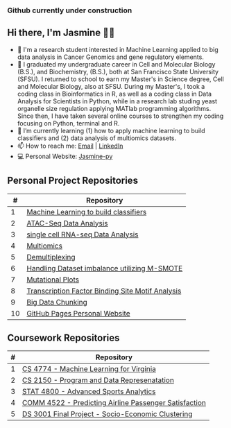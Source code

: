 ### Github currently under construction

<!--
**Jasmine-py/Jasmine-py** is a ✨ _special_ ✨ repository because its `README.md` (this file) appears on your GitHub profile.

Here are some ideas to get you started:

- 🔭 I’m currently working on ...
- 🌱 I’m currently learning ...
- 👯 I’m looking to collaborate on ...
- 🤔 I’m looking for help with ...
- 💬 Ask me about ...
- 📫 How to reach me: ...
- 😄 Pronouns: ...
- ⚡ Fun fact: ...
-->


## Hi there, I'm Jasmine 👋🏾

- 👔   I'm a research student interested in Machine Learning applied to big data analysis in Cancer Genomics and gene regulatory elements.
- 🎒   I graduated my undergraduate career in Cell and Molecular Biology (B.S.), and Biochemistry, (B.S.), both at San Francisco State University (SFSU). I returned to school to earn my Master's in Science degree, Cell and Molecular Biology, also at SFSU. During my Master's, I took a coding class in Bioinformatics in R, as well as a coding class in Data Analysis for Scientists in Python, while in a research lab studing yeast organelle size regulation applying MATlab programming algorithms. Since then, I have taken several online courses to strengthen my coding focusing on Python, terminal and R.
- 🌱   I’m currently learning (1) how to apply machine learning to build classifiers and (2) data analysis of multiomics datasets.
- 📫   How to reach me: [Email](mailto:jasmine.sims@ucsf.edu) | <a href="https://www.linkedin.com/in/jasmine-sims/" target="_new">LinkedIn</a>
- 💻   Personal Website: <a href="https://Jasmine-py.github.io/" target="_new">Jasmine-py</a>

## Personal Project Repositories
\# | Repository
------------ | -------------
1 | [Machine Learning to build classifiers](https://github.com/iainmuir6/Machine-Learning-with-Coronavirus-Data)
2 | [ATAC-Seq Data Analysis](https://github.com/iainmuir6/Information-Aggregator)
3 | [single cell RNA-seq Data Analysis](https://github.com/iainmuir6/Portfolio-Analysis)
4 | [Multiomics](https://github.com/iainmuir6/MorningScoop-Sports-News-Fantasy)
5 | [Demultiplexing](https://github.com/iainmuir6/iainmuir6.github.io)
6 | [Handling Dataset imbalance utilizing M-SMOTE](https://github.com/iainmuir6/Financial-Data-Analysis-Dashboard)
7 | [Mutational Plots](https://github.com/iainmuir6/Fantasy-Football-Dashboard)
8 | [Transcription Factor Binding Site Motif Analysis](https://github.com/iainmuir6/Sports-Highlights-Dashboard)
9 | [Big Data Chunking](https://github.com/iainmuir6/iainmuir6.github.io)
10| [GitHub Pages Personal Website](https://github.com/iainmuir6/HackerRank-mySQL-Solutions)




## Coursework Repositories
\# | Repository
------------ | -------------
1 | [CS 4774 - Machine Learning for Virginia](https://github.com/iainmuir6/Machine-Learning-for-Virginia)
2 | [CS 2150 - Program and Data Represenatation](https://github.com/iainmuir6/Program-and-Data-Representation)
3 | [STAT 4800 - Advanced Sports Analytics](https://github.com/iainmuir6/Advanced-Sports-Analytics)
4 | [COMM 4522 - Predicting Airline Passenger Satisfaction](https://github.com/iainmuir6/Predicting-Airline-Passnger-Satisfaction)
5 | [DS 3001 Final Project - Socio-Economic Clustering](https://github.com/iainmuir6/Socio-Economic-Clustering)

<!--
**iainmuir6/iainmuir6** is a ✨ _special_ ✨ repository because its `README.md` (this file) appears on your GitHub profile.

Here are some ideas to get you started:

- 🔭 I’m currently working on ...
- 🌱 I’m currently learning ...
- 👯 I’m looking to collaborate on ...
- 🤔 I’m looking for help with ...
- 💬 Ask me about ...
- 📫 How to reach me: ...
- 😄 Pronouns: ...
- ⚡ Fun fact: ...
-->

